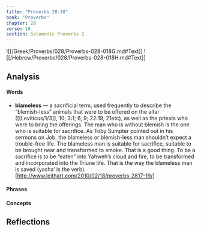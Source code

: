 ```yaml
---
title: "Proverbs 28:18"
book: "Proverbs"
chapter: 28
verse: 18
section: Solomonic Proverbs 2
---
```

![[/Greek/Proverbs/028/Proverbs-028-018G.md#Text]]
![[/Hebrew/Proverbs/028/Proverbs-028-018H.md#Text]]

## Analysis

#### Words
- **blameless** — a sacrificial term, used frequently to describe the “blemish-less” animals that were to be offered on the altar ([[Leviticus/1/3]], 10; 3:1; 6, 9; 22:19, 21etc), as well as the priests who were to bring the offerings.  The man who is without blemish is the one who is suitable for sacrifice.  As Toby Sumpter pointed out in his sermons on Job, the blameless or blemish-less man shouldn’t expect a trouble-free life.  The blameless man is suitable for sacrifice, suitable to be brought near and transformed to smoke.  That is a good thing.  To be a sacrifice is to be “eaten” into Yahweh’s cloud and fire, to be transformed and incorporated into the Triune life.  That is the way the blameless man is saved (yasha’ is the verb).[http://www.leithart.com/2010/02/18/proverbs-2817-19/]

#### Phrases

#### Concepts

## Reflections

